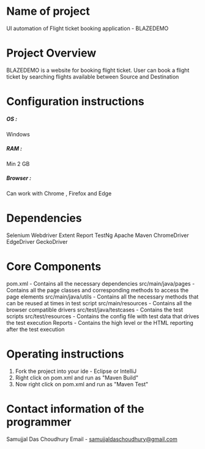 # Name of project

UI automation of Flight ticket booking application - BLAZEDEMO

# Project Overview

BLAZEDEMO is a website for booking flight ticket. User can book a flight ticket by searching flights available between Source and Destination

# Configuration instructions

##### OS : 
Windows

##### RAM : 
Min 2 GB

##### Browser : 
Can work with Chrome , Firefox and Edge 

# Dependencies

Selenium Webdriver
Extent Report
TestNg
Apache Maven
ChromeDriver
EdgeDriver
GeckoDriver

# Core Components 

pom.xml - Contains all the necessary dependencies
src/main/java/pages - Contains all the page classes and corresponding methods to access the page elements
src/main/java/utils - Contains all the necessary methods that can be reused at times in test script
src/main/resources - Contains all the browser compatible drivers
src/test/java/testcases - Contains the test scripts
src/test/resources - Contains the config file with test data that drives the test execution
Reports - Contains the high level or the HTML reporting after the test execution

# Operating instructions

1. Fork the project into your ide - Eclipse or IntelliJ
2. Right click on pom.xml and run as "Maven Build"
3. Now right click on pom.xml and run as "Maven Test"

# Contact information of the programmer

Samujjal Das Choudhury
Email - samujjaldaschoudhury@gmail.com